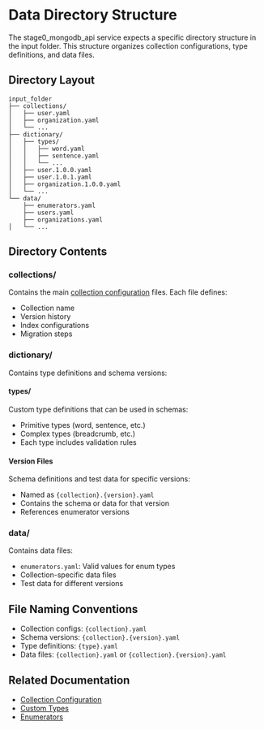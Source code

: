 # Data Directory Structure

The stage0_mongodb_api service expects a specific directory structure in the input folder. This structure organizes collection configurations, type definitions, and data files.

## Directory Layout

```
input_folder
├── collections/
│   ├── user.yaml
│   ├── organization.yaml
│   └── ...
├── dictionary/
│   ├── types/
│   │   ├── word.yaml
│   │   ├── sentence.yaml
│   │   └── ...
│   ├── user.1.0.0.yaml        
│   ├── user.1.0.1.yaml        
│   ├── organization.1.0.0.yaml        
│   └── ...
└── data/
    ├── enumerators.yaml        
    ├── users.yaml        
    ├── organizations.yaml        
│   └── ...
```

## Directory Contents

### collections/
Contains the main [collection configuration](./collection_config.md) files. Each file defines:
- Collection name
- Version history
- Index configurations
- Migration steps

### dictionary/
Contains type definitions and schema versions:

#### types/
Custom type definitions that can be used in schemas:
- Primitive types (word, sentence, etc.)
- Complex types (breadcrumb, etc.)
- Each type includes validation rules

#### Version Files
Schema definitions and test data for specific versions:
- Named as `{collection}.{version}.yaml`
- Contains the schema or data for that version
- References enumerator versions

### data/
Contains data files:
- `enumerators.yaml`: Valid values for enum types
- Collection-specific data files
- Test data for different versions

## File Naming Conventions

- Collection configs: `{collection}.yaml`
- Schema versions: `{collection}.{version}.yaml`
- Type definitions: `{type}.yaml`
- Data files: `{collection}.yaml` or `{collection}.{version}.yaml` 

## Related Documentation
- [Collection Configuration](collection_config.md)
- [Custom Types](types.md)
- [Enumerators](enumerators.md) 